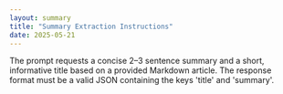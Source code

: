 ```yaml
---
layout: summary
title: "Summary Extraction Instructions"
date: 2025-05-21
---
```


The prompt requests a concise 2–3 sentence summary and a short, informative title based on a provided Markdown article. The response format must be a valid JSON containing the keys 'title' and 'summary'.